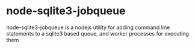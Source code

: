 node-sqlite3-jobqueue
=====================

node-sqlite3-jobqueue is a nodejs utility for adding command line statements to a sqlite3 based queue, and worker processes for executing them
